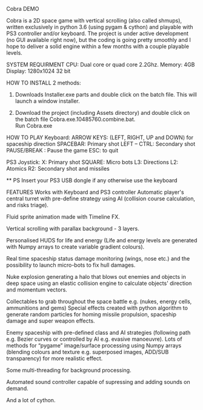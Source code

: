 
Cobra DEMO

Cobra is a 2D space game with vertical scrolling (also called shmups), written exclusively in python 3.6 (using pygam & cython) 
and playable with PS3 controller and/or keyboard.
The project is under active development (no GUI available right now), but the coding is going pretty smoothly and I hope
to deliver a solid engine within a few months with a couple playable levels.

SYSTEM REQUIRMENT
CPU: Dual core or quad core 2.2Ghz.
Memory: 4GB 
Display: 1280x1024 32 bit 

HOW TO INSTALL 
2 methods: 
1) Downloads Installer.exe parts and double click on the batch file. 
   This will launch a window installer.  
   
2) Download the project (including Assets directory) and double click on the batch file Cobra.exe.10485760.combine.bat.  
   Run Cobra.exe

HOW TO PLAY 
Keyboard: 
ARROW KEYS: (LEFT, RIGHT, UP and DOWN) for spaceship direction 
SPACEBAR:  Primary shot 
LEFT – CTRL: Secondary shot 
PAUSE/BREAK : Pause the game
ESC: to quit

PS3 Joystick:
X: Primary shot
SQUARE: Micro bots 
L3: Directions 
L2: Atomics 
R2: Secondary shot and missiles

** PS Insert your PS3 USB dongle if any otherwise use the keyboard

FEATURES
Works with Keyboard and PS3 controller Automatic player's central turret with pre-define strategy using AI (collision course calculation, and risks triage).

Fluid sprite animation made with Timeline FX.

Vertical scrolling with parallax background - 3 layers.

Personalised HUDS for life and energy (Life and energy levels are generated with Numpy arrays to create variable gradient colours).

Real time spaceship status damage monitoring (wings, nose etc.) and the possibility to launch micro-bots to fix hull damages.

Nuke explosion generating a halo that blows out enemies and objects in deep space using an elastic collision engine to calculate objects' direction and momentum vectors.

Collectables to grab throughout the space battle e.g. (nukes, energy cells, ammunitions and gems) Special effects created with python algorithm to generate random particles for homing missile propulsion, spaceship damage and super weapon effects.

Enemy spaceship with pre-defined class and AI strategies (following path e.g. Bezier curves or controlled by AI e.g. evasive manoeuvre). Lots of methods for “pygame” image/surface processing using Numpy arrays (blending colours and texture e.g. superposed images, ADD/SUB transparency) for more realistic effect.

Some multi-threading for background processing.

Automated sound controller capable of supressing and adding sounds on demand.

And a lot of cython.




 


